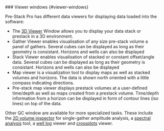 \#\#\# Viewer windows {\#viewer-windows}

Pre-Stack Pro has different data viewers for displaying data loaded into the software:

* The [3D  Viewer](/viewers\3d_viewers\README.2.md) Window allows you to display your data stack or prestack in a 3D environment.
* Gather Viewer enables visualisation of any size pre-stack volume a panel of gathers. Several cubes can be displayed as long as their geometry is consistant. Horizons and wells can also be displayed
* Stack Viewer enables visualisation of stacked or constant offset/angle data. Several cubes can be displayed as long as their geometry is consistant. Horizons and wells can also be displayed
* Map viewer is a visualization tool to display maps as well as stacked volumes and horizons. The data is shown north oriented with a little compass indicating directions.
* Pre-stack map viewer displays prestack volumes at a user-defined time/depth as well as maps created from a prestack volume. Time/depth information from a horizon can be displayed in form of contour lines \(iso lines\) on top of the data.

Other QC window are available for more specialized tasks. These include the [2D volume inspector](..\..\viewers\2d_data_comparator\README.4.md) for single-gather amplitude analysis, a [spectral analysis](..\..\viewers\spectral_analysis.md) tool, a [well log](..\..\viewers\well_log_viewer\README.12.md) viewer and [crossplots](..\..\viewers\cross_plot.md) viewer.

